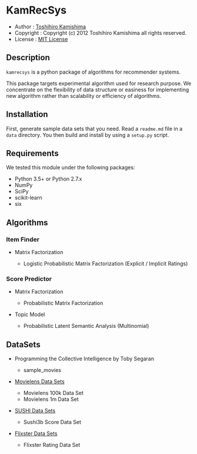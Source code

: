KamRecSys
=========

* Author : [Toshihiro Kamishima](http://www.kamishima.net/)
* Copyright : Copyright (c) 2012 Toshihiro Kamishima all rights reserved.
* License : [MIT License](http://www.opensource.org/licenses/mit-license.php)

Description
-----------

`kamrecsys` is a python package of algorithms for recommender systems.

This package targets experimental algorithm used for research purpose.
We concentrate on the flexibility of data structure or easiness for implementing new algorithm rather than scalability or efficiency of algorithms.

Installation
------------

First, generate sample data sets that you need. Read a `readme.md` file in a `data` directory.
You then build and install by using a `setup.py` script.

Requirements
------------

We tested this module under the following packages:

* Python 3.5+ or Python 2.7.x
* NumPy
* SciPy
* scikit-learn
* six

Algorithms
----------

### Item Finder

* Matrix Factorization

    * Logistic Probabilistic Matrix Factorization (Explicit / Implicit Ratings)

### Score Predictor

* Matrix Factorization

    * Probabilistic Matrix Factorization

* Topic Model

    * Probabilistic Latent Semantic Analysis (Multinomial)

DataSets
--------

* Programming the Collective Intelligence by Toby Segaran

    * sample_movies

* [Movielens Data Sets](http://www.grouplens.org/node/73)

    * Movielens 100k Data Set
    * Movielens 1m Data Set

* [SUSHI Data Sets](http://www.kamishima.net/sushi/)

    * Sushi3b Score Data Set

* [Flixster Data Sets](http://www.cs.ubc.ca/~jamalim/datasets/)

    * Flixster Rating Data Set
